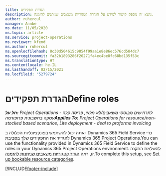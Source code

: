 ```yaml
---
title: הגדרת תפקידים
description: נושא זה מספק קישור למידע על הגדרת קטגוריות משאבים שניתנים להזמנה.
author: ruhercul
manager: Annbe
ms.date: 11/05/2020
ms.topic: article
ms.service: project-operations
ms.reviewer: kfend
ms.author: ruhercul
ms.openlocfilehash: 8c30d504615c9854f99aa1e8e86ec576cd584dc7
ms.sourcegitcommit: fa32b1893286f20271fa4ec4be8fc68bd135f53c
ms.translationtype: HT
ms.contentlocale: he-IL
ms.lasthandoff: 02/15/2021
ms.locfileid: "5279724"
---
```

# <a name="define-roles"></a><span data-ttu-id="503b7-103">הגדרת תפקידים</span><span class="sxs-lookup"><span data-stu-id="503b7-103">Define roles</span></span>

<span data-ttu-id="503b7-104">_**חל על:** Project Operations לתרחישים מבוססי משאבים/לא מלאי, פריסה קלה - עסקה בחשבונית פרופורמה_</span><span class="sxs-lookup"><span data-stu-id="503b7-104">_**Applies To:** Project Operations for resource/non-stocked based scenarios, Lite deployment - deal to proforma invoicing_</span></span>

<span data-ttu-id="503b7-105">אתה יכול להשתמש בפונקציונליות הכלולה ב- Dynamics 365 Field Service כדי להגדיר את התפקידים שלך בסביבת Dynamics 365 Project Operations.</span><span class="sxs-lookup"><span data-stu-id="503b7-105">You can use the functionality provided in Dynamics 365 Field Service to define the roles in your Dynamics 365 Project Operations environment.</span></span> <span data-ttu-id="503b7-106">להשלמת התקנה זו, ראה [הגדר קטגוריות משאבים שניתנות להזמנה](https://docs.microsoft.com/dynamics365/field-service/set-up-bookable-resource-categories).</span><span class="sxs-lookup"><span data-stu-id="503b7-106">To complete this setup, see [Set up bookable resource categories](https://docs.microsoft.com/dynamics365/field-service/set-up-bookable-resource-categories).</span></span>


[!INCLUDE[footer-include](../includes/footer-banner.md)]